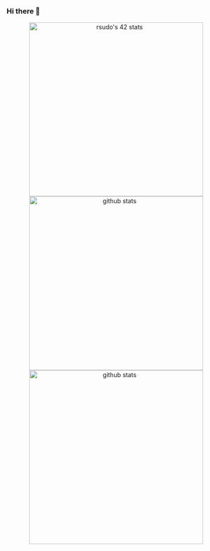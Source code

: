 ### Hi there 👋

<p align="center">
  <a herf="https://github.com/JaeSeoKim/badge42"><img src="https://badge42.vercel.app/api/v2/stats/cl0z11o4k000609jnua883z09?cursusId=21" width="400px" alt="rsudo's 42 stats" /></a>
  <br>
  <img alt="github stats" width="400px" src="https://github-readme-stats.vercel.app/api?username=risudo&theme=tokyonight&show_icons=ture" />
  <br>
   <img alt="github stats" width="400px" src="https://github-readme-stats.vercel.app/api/top-langs/?username=risudo&theme=tokyonight&layout=compact" />
</p>




<!--
**r-i0/r-i0** is a ✨ _special_ ✨ repository because its `README.md` (this file) appears on your GitHub profile.

  <img alt="Top Langs" width="500px" src="https://github-readme-stats.vercel.app/api/top-langs/?username=risudo&layout=compact&show_icons=true&theme=gruvbox" />

Here are some ideas to get you started:

- 🔭 I’m currently working on ...
- 🌱 I’m currently learning ...
- 👯 I’m looking to collaborate on ...
- 🤔 I’m looking for help with ...
- 💬 Ask me about ...
- 📫 How to reach me: ...
- 😄 Pronouns: ...
- ⚡ Fun fact: ...
-->
